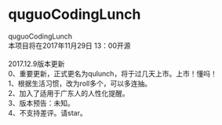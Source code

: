 # quguoCodingLunch
quguoCodingLunch</br>
本项目将在2017年11月29日 13：00开源</br>
</br>
2017.12.9版本更新</br>
0、重要更新，正式更名为qulunch，将于过几天上市。上市！懂吗！</br>
1、根据生活习惯，改为roll多个，可以多连抽。</br>
2、加入了适用于广东人的人性化提醒。</br>
3、版本预告：未知。</br>
4、不支持差评。请star。</br>
